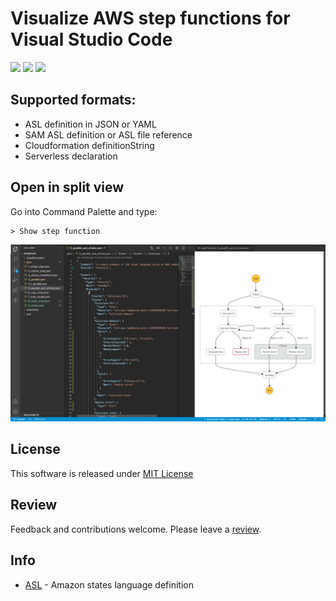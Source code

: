 # Visualize AWS step functions for Visual Studio Code

[![](https://vsmarketplacebadge.apphb.com/version-short/paulshestakov.aws-step-functions-constructor.svg)](https://marketplace.visualstudio.com/items?itemName=paulshestakov.aws-step-functions-constructor)
[![](https://vsmarketplacebadge.apphb.com/downloads-short/paulshestakov.aws-step-functions-constructor.svg)](https://marketplace.visualstudio.com/items?itemName=paulshestakov.aws-step-functions-constructor)
[![](https://vsmarketplacebadge.apphb.com/installs/paulshestakov.aws-step-functions-constructor.svg)](https://marketplace.visualstudio.com/items?itemName=paulshestakov.aws-step-functions-constructor)

## Supported formats:

- ASL definition in JSON or YAML
- SAM ASL definition or ASL file reference
- Cloudformation definitionString
- Serverless declaration

## Open in split view

Go into Command Palette and type:

```
> Show step function
```

![Usage Example](https://github.com/PaulShestakov/pics/blob/master/sf2.png?raw=true)

## License

This software is released under [MIT License](http://www.opensource.org/licenses/mit-license.php)

## Review

Feedback and contributions welcome. Please leave a [review](https://marketplace.visualstudio.com/items?itemName=paulshestakov.aws-step-functions-constructor#review-details).

## Info

- [ASL](https://docs.aws.amazon.com/step-functions/latest/dg/concepts-amazon-states-language.html) - Amazon states language definition
